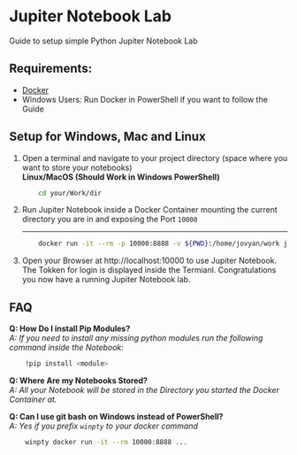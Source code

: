 # Jupiter Notebook Lab

Guide to setup simple Python Jupiter Notebook Lab

## Requirements:
- [Docker](https://docs.docker.com/get-docker/)
- Windows Users: Run Docker in PowerShell if you want to follow the Guide

## Setup for Windows, Mac and Linux
1. Open a terminal and navigate to your project directory (space where you want to store your notebooks)  
    **Linux/MacOS (Should Work in Windows PowerShell)**
    ```bash
        cd your/Work/dir
    ```

1. Run Jupiter Notebook inside a Docker Container mounting the current directory you are in and exposing the Port `10000` 
    ** **
    ```bash
        docker run -it --rm -p 10000:8888 -v ${PWD}:/home/jovyan/work jupyter/datascience-notebook:b418b67c225b
    ```

1. Open your Browser at http://localhost:10000 to use Jupiter Notebook. The Tokken for login is displayed inside the Termianl. Congratulations you now have a running Jupiter Notebook lab.

## FAQ

**Q: How Do I install Pip Modules?**  
*A: If you need to install any missing python modules run the following command inside the Notebook:*
```bash
    !pip install <module>
```

**Q: Where Are my Notebooks Stored?**  
*A: All your Notebook will be stored in the Directory you started the Docker Container at.*

**Q: Can I use git bash on Windows instead of PowerShell?**  
*A: Yes if you prefix `winpty` to your docker command*
```bash
    winpty docker run -it --rm 10000:8888 ...
```

